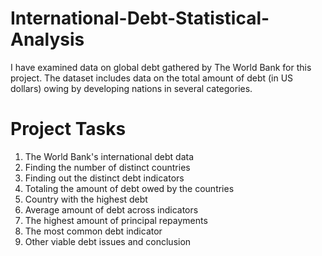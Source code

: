 # International-Debt-Statistical-Analysis
I have examined data on global debt gathered by The World Bank for this project. The dataset includes data on the total amount of debt (in US dollars) owing by developing nations in several categories.

# Project Tasks
1. The World Bank's international debt data
2. Finding the number of distinct countries
3. Finding out the distinct debt indicators
4. Totaling the amount of debt owed by the countries
5. Country with the highest debt
6. Average amount of debt across indicators
7. The highest amount of principal repayments
8. The most common debt indicator
9. Other viable debt issues and conclusion
